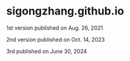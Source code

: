 # sigongzhang.github.io
1st version published on Aug. 26, 2021 

2nd version published on Oct. 14, 2023

3rd published on June 30, 2024
